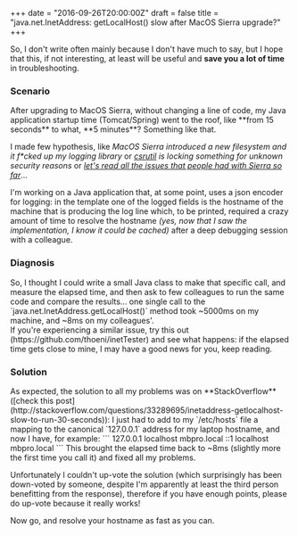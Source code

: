 +++
date = "2016-09-26T20:00:00Z"
draft = false
title = "java.net.InetAddress: getLocalHost() slow after MacOS Sierra upgrade?"
+++

So, I don't write often mainly because I don't have much to say, but I hope that this, if not interesting, at least will be useful and **save you a lot of time** in troubleshooting.

<h3>Scenario</h3>
After upgrading to MacOS Sierra, without changing a line of code, my Java application startup time (Tomcat/Spring) went to the roof, like **from 15 seconds** to what, **5 minutes**? Something like that.

I made few hypothesis, like *MacOS Sierra introduced a new filesystem and it f\*cked up my logging library* or *[csrutil](http://macossierra-slow.com/how-to-disable-sip-rootless-system-integrity-protection/) is locking something for unknown security reasons* or [*let's read all the issues that people had with Sierra so far*](http://macpaw.com/how-to/fix-macos-sierra-problems)...

I'm working on a Java application that, at some point, uses a json encoder for logging: in the template one of the logged fields is the hostname of the machine that is producing the log line which, to be printed, required a crazy amount of time to resolve the hostname *(yes, now that I saw the implementation, I know it could be cached)* after a deep debugging session with a colleague.

<h3>Diagnosis</h3>
So, I thought I could write a small Java class to make that specific call, and measure the elapsed time, and then ask to few colleagues to run the same code and compare the results... one single call to the `java.net.InetAddress.getLocalHost()` method took ~5000ms on my machine, and ~8ms on my colleagues'.<br/>
If you're experiencing a similar issue, try this out (https://github.com/thoeni/inetTester) and see what happens: if the elapsed time gets close to mine, I may have a good news for you, keep reading.

<h3>Solution</h3>
As expected, the solution to all my problems was on **StackOverflow** ([check this post](http://stackoverflow.com/questions/33289695/inetaddress-getlocalhost-slow-to-run-30-seconds)): I just had to add to my `/etc/hosts` file a mapping to the canonical `127.0.0.1` address for my laptop hostname, and now I have, for example:
```
127.0.0.1   localhost mbpro.local
::1         localhost mbpro.local
```
This brought the elapsed time back to ~8ms (slightly more the first time you call it) and fixed all my problems.

Unfortunately I couldn't up-vote the solution (which surprisingly has been down-voted by someone, despite I'm apparently at least the third person benefitting from the response), therefore if you have enough points, please do up-vote because it really works!

Now go, and resolve your hostname as fast as you can.
